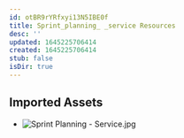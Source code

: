 ```yaml
---
id: otBR9rYRfxyi13N5IBE0f
title: Sprint_planning_ _service Resources
desc: ''
updated: 1645225706414
created: 1645225706414
stub: false
isDir: true
---
```

## Imported Assets
- ![Sprint Planning - Service.jpg](/assets/sprint-planning---service.jpg)
